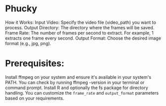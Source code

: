 # Phucky
How it Works:
Input Video: Specify the video file (video_path) you want to process.
Output Directory: The directory where the frames will be saved.
Frame Rate: The number of frames per second to extract. For example, 1 extracts one frame every second.
Output Format: Choose the desired image format (e.g., jpg, png).
# Prerequisites:
Install ffmpeg on your system and ensure it's available in your system's PATH. You can check by running ffmpeg -version in your terminal or command prompt.
Install R and optionally the fs package for directory handling.
You can customize the `frame_rate` and `output_format` parameters based on your requirements.
